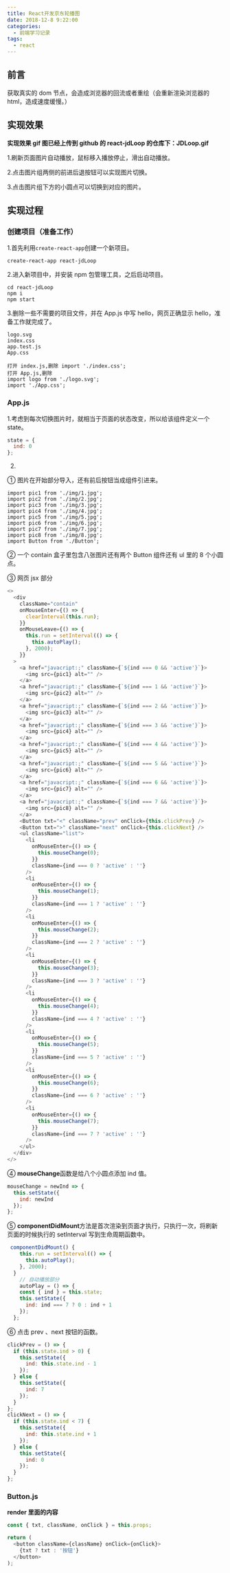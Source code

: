 ```yaml
---
title: React开发京东轮播图
date: 2018-12-8 9:22:00
categories:
  - 前端学习记录
tags:
  - react
---
```


## 前言

获取真实的 dom 节点，会造成浏览器的回流或者重绘（会重新渲染浏览器的 html，造成速度缓慢。）

## 实现效果

**实现效果 gif 图已经上传到 github 的 react-jdLoop 的仓库下：JDLoop.gif**

1.刷新页面图片自动播放，鼠标移入播放停止，滑出自动播放。

2.点击图片组两侧的前进后退按钮可以实现图片切换。

3.点击图片组下方的小圆点可以切换到对应的图片。

## 实现过程

### 创建项目（准备工作）

1.首先利用`create-react-app`创建一个新项目。

    create-react-app react-jdLoop

2.进入新项目中，并安装 npm 包管理工具，之后启动项目。

    cd react-jdLoop
    npm i
    npm start

3.删除一些不需要的项目文件，并在 App.js 中写 hello，网页正确显示 hello，准备工作就完成了。

    logo.svg
    index.css
    app.test.js
    App.css

    打开 index.js,删除 import './index.css';
    打开 App.js,删除
    import logo from './logo.svg';
    import './App.css';

### App.js

1.考虑到每次切换图片时，就相当于页面的状态改变，所以给该组件定义一个 state。

```js
state = {
  ind: 0
};
```

2.

① 图片在开始部分导入，还有前后按钮当成组件引进来。

    import pic1 from './img/1.jpg';
    import pic2 from './img/2.jpg';
    import pic3 from './img/3.jpg';
    import pic4 from './img/4.jpg';
    import pic5 from './img/5.jpg';
    import pic6 from './img/6.jpg';
    import pic7 from './img/7.jpg';
    import pic8 from './img/8.jpg';
    import Button from './Button';

② 一个 contain 盒子里包含八张图片还有两个 Button 组件还有 ul 里的 8 个小圆点。

③ 网页 jsx 部分

```js
<>
  <div
    className="contain"
    onMouseEnter={() => {
      clearInterval(this.run);
    }}
    onMouseLeave={() => {
      this.run = setInterval(() => {
        this.autoPlay();
      }, 2000);
    }}
  >
    <a href="javacript:;" className={`${ind === 0 && 'active'}`}>
      <img src={pic1} alt="" />
    </a>
    <a href="javacript:;" className={`${ind === 1 && 'active'}`}>
      <img src={pic2} alt="" />
    </a>
    <a href="javacript:;" className={`${ind === 2 && 'active'}`}>
      <img src={pic3} alt="" />
    </a>
    <a href="javacript:;" className={`${ind === 3 && 'active'}`}>
      <img src={pic4} alt="" />
    </a>
    <a href="javacript:;" className={`${ind === 4 && 'active'}`}>
      <img src={pic5} alt="" />
    </a>
    <a href="javacript:;" className={`${ind === 5 && 'active'}`}>
      <img src={pic6} alt="" />
    </a>
    <a href="javacript:;" className={`${ind === 6 && 'active'}`}>
      <img src={pic7} alt="" />
    </a>
    <a href="javacript:;" className={`${ind === 7 && 'active'}`}>
      <img src={pic8} alt="" />
    </a>
    <Button txt="<" className="prev" onClick={this.clickPrev} />
    <Button txt=">" className="next" onClick={this.clickNext} />
    <ul className="list">
      <li
        onMouseEnter={() => {
          this.mouseChange(0);
        }}
        className={ind === 0 ? 'active' : ''}
      />
      <li
        onMouseEnter={() => {
          this.mouseChange(1);
        }}
        className={ind === 1 ? 'active' : ''}
      />
      <li
        onMouseEnter={() => {
          this.mouseChange(2);
        }}
        className={ind === 2 ? 'active' : ''}
      />
      <li
        onMouseEnter={() => {
          this.mouseChange(3);
        }}
        className={ind === 3 ? 'active' : ''}
      />
      <li
        onMouseEnter={() => {
          this.mouseChange(4);
        }}
        className={ind === 4 ? 'active' : ''}
      />
      <li
        onMouseEnter={() => {
          this.mouseChange(5);
        }}
        className={ind === 5 ? 'active' : ''}
      />
      <li
        onMouseEnter={() => {
          this.mouseChange(6);
        }}
        className={ind === 6 ? 'active' : ''}
      />
      <li
        onMouseEnter={() => {
          this.mouseChange(7);
        }}
        className={ind === 7 ? 'active' : ''}
      />
    </ul>
  </div>
</>
```

④ **mouseChange**函数是给八个小圆点添加 ind 值。

```js
mouseChange = newInd => {
  this.setState({
    ind: newInd
  });
};
```

⑤ **componentDidMount**方法是首次渲染到页面才执行，只执行一次，将刷新页面的时候执行的 setInterval 写到生命周期函数中。

```js
 componentDidMount() {
    this.run = setInterval(() => {
      this.autoPlay();
    }, 2000);
  }
    // 自动播放部分
    autoPlay = () => {
    const { ind } = this.state;
    this.setState({
      ind: ind === 7 ? 0 : ind + 1
    });
  };
```

⑥ 点击 prev 、next 按钮的函数。

```js
clickPrev = () => {
  if (this.state.ind > 0) {
    this.setState({
      ind: this.state.ind - 1
    });
  } else {
    this.setState({
      ind: 7
    });
  }
};
clickNext = () => {
  if (this.state.ind < 7) {
    this.setState({
      ind: this.state.ind + 1
    });
  } else {
    this.setState({
      ind: 0
    });
  }
};
```

### Button.js

**render 里面的内容**

```js
const { txt, className, onClick } = this.props;

return (
  <button className={className} onClick={onClick}>
    {txt ? txt : '按钮'}
  </button>
);
```

